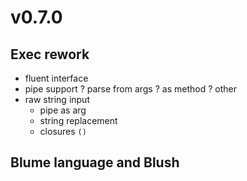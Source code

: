 # v0.7.0

## Exec rework
- fluent interface
- pipe support
    ? parse from args
    ? as method
    ? other
- raw string input
    - pipe as arg
    - string replacement
    - closures `()`

## Blume language and Blush
